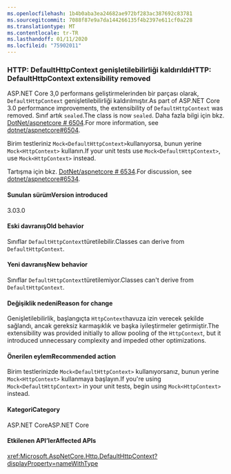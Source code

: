 ```yaml
---
ms.openlocfilehash: 1b4b0aba3ea24682ae972bf283ac387692c83781
ms.sourcegitcommit: 7088f87e9a7da144266135f4b2397e611cf0a228
ms.translationtype: MT
ms.contentlocale: tr-TR
ms.lasthandoff: 01/11/2020
ms.locfileid: "75902011"
---
```

### <a name="http-defaulthttpcontext-extensibility-removed"></a><span data-ttu-id="b5b27-101">HTTP: DefaultHttpContext genişletilebilirliği kaldırıldı</span><span class="sxs-lookup"><span data-stu-id="b5b27-101">HTTP: DefaultHttpContext extensibility removed</span></span>

<span data-ttu-id="b5b27-102">ASP.NET Core 3,0 performans geliştirmelerinden bir parçası olarak, `DefaultHttpContext` genişletilebilirliği kaldırılmıştır.</span><span class="sxs-lookup"><span data-stu-id="b5b27-102">As part of ASP.NET Core 3.0 performance improvements, the extensibility of `DefaultHttpContext` was removed.</span></span> <span data-ttu-id="b5b27-103">Sınıf artık `sealed`.</span><span class="sxs-lookup"><span data-stu-id="b5b27-103">The class is now `sealed`.</span></span> <span data-ttu-id="b5b27-104">Daha fazla bilgi için bkz. [DotNet/aspnetcore # 6504](https://github.com/dotnet/aspnetcore/pull/6504).</span><span class="sxs-lookup"><span data-stu-id="b5b27-104">For more information, see [dotnet/aspnetcore#6504](https://github.com/dotnet/aspnetcore/pull/6504).</span></span>

<span data-ttu-id="b5b27-105">Birim testleriniz `Mock<DefaultHttpContext>`kullanıyorsa, bunun yerine `Mock<HttpContext>` kullanın.</span><span class="sxs-lookup"><span data-stu-id="b5b27-105">If your unit tests use `Mock<DefaultHttpContext>`, use `Mock<HttpContext>` instead.</span></span>

<span data-ttu-id="b5b27-106">Tartışma için bkz. [DotNet/aspnetcore # 6534](https://github.com/dotnet/aspnetcore/issues/6534).</span><span class="sxs-lookup"><span data-stu-id="b5b27-106">For discussion, see [dotnet/aspnetcore#6534](https://github.com/dotnet/aspnetcore/issues/6534).</span></span>

#### <a name="version-introduced"></a><span data-ttu-id="b5b27-107">Sunulan sürüm</span><span class="sxs-lookup"><span data-stu-id="b5b27-107">Version introduced</span></span>

<span data-ttu-id="b5b27-108">3.0</span><span class="sxs-lookup"><span data-stu-id="b5b27-108">3.0</span></span>

#### <a name="old-behavior"></a><span data-ttu-id="b5b27-109">Eski davranış</span><span class="sxs-lookup"><span data-stu-id="b5b27-109">Old behavior</span></span>

<span data-ttu-id="b5b27-110">Sınıflar `DefaultHttpContext`türetilebilir.</span><span class="sxs-lookup"><span data-stu-id="b5b27-110">Classes can derive from `DefaultHttpContext`.</span></span>

#### <a name="new-behavior"></a><span data-ttu-id="b5b27-111">Yeni davranış</span><span class="sxs-lookup"><span data-stu-id="b5b27-111">New behavior</span></span>

<span data-ttu-id="b5b27-112">Sınıflar `DefaultHttpContext`türetilemiyor.</span><span class="sxs-lookup"><span data-stu-id="b5b27-112">Classes can't derive from `DefaultHttpContext`.</span></span>

#### <a name="reason-for-change"></a><span data-ttu-id="b5b27-113">Değişiklik nedeni</span><span class="sxs-lookup"><span data-stu-id="b5b27-113">Reason for change</span></span>

<span data-ttu-id="b5b27-114">Genişletilebilirlik, başlangıçta `HttpContext`havuza izin verecek şekilde sağlandı, ancak gereksiz karmaşıklık ve başka iyileştirmeler getirmiştir.</span><span class="sxs-lookup"><span data-stu-id="b5b27-114">The extensibility was provided initially to allow pooling of the `HttpContext`, but it introduced unnecessary complexity and impeded other optimizations.</span></span>

#### <a name="recommended-action"></a><span data-ttu-id="b5b27-115">Önerilen eylem</span><span class="sxs-lookup"><span data-stu-id="b5b27-115">Recommended action</span></span>

<span data-ttu-id="b5b27-116">Birim testlerinizde `Mock<DefaultHttpContext>` kullanıyorsanız, bunun yerine `Mock<HttpContext>` kullanmaya başlayın.</span><span class="sxs-lookup"><span data-stu-id="b5b27-116">If you're using `Mock<DefaultHttpContext>` in your unit tests, begin using `Mock<HttpContext>` instead.</span></span>

#### <a name="category"></a><span data-ttu-id="b5b27-117">Kategori</span><span class="sxs-lookup"><span data-stu-id="b5b27-117">Category</span></span>

<span data-ttu-id="b5b27-118">ASP.NET Core</span><span class="sxs-lookup"><span data-stu-id="b5b27-118">ASP.NET Core</span></span>

#### <a name="affected-apis"></a><span data-ttu-id="b5b27-119">Etkilenen API’ler</span><span class="sxs-lookup"><span data-stu-id="b5b27-119">Affected APIs</span></span>

<xref:Microsoft.AspNetCore.Http.DefaultHttpContext?displayProperty=nameWithType>

<!--

#### Affected APIs

`T:Microsoft.AspNetCore.Http.DefaultHttpContext`

-->
